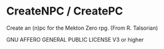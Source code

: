 CreateNPC / CreatePC
====================

Create an (n)pc for the Mekton Zero rpg. (From R. Talsorian)


GNU AFFERO GENERAL PUBLIC LICENSE V3 or higher
